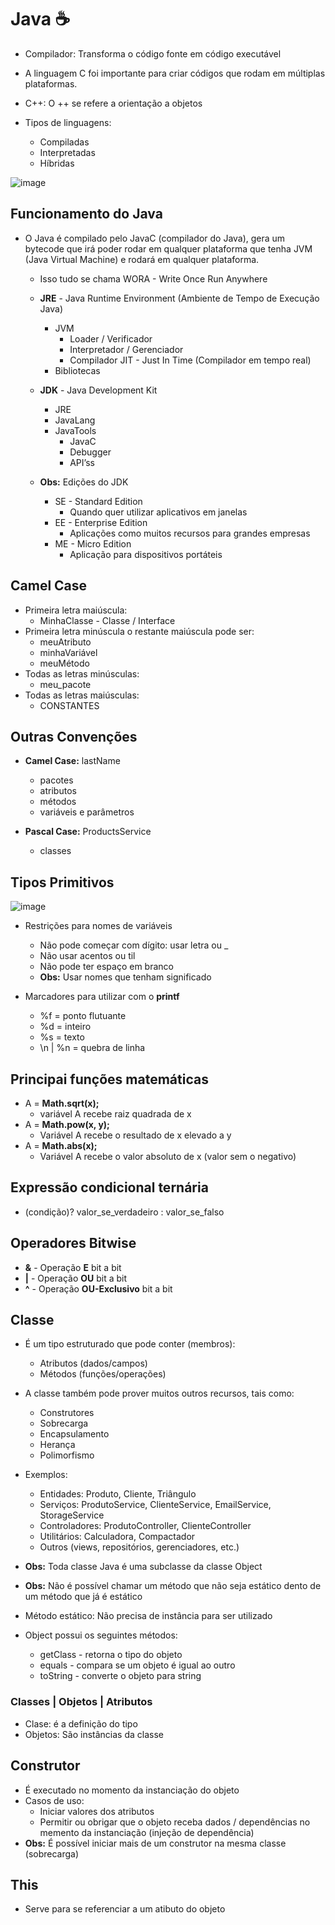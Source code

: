 # Java ☕

- Compilador: Transforma o código fonte em código executável
- A linguagem C foi importante para criar códigos que rodam em múltiplas plataformas.
- C++: O ++ se refere a orientação a objetos

- Tipos de linguagens:
  - Compiladas
  - Interpretadas
  - Híbridas

![image](https://user-images.githubusercontent.com/78964459/174917465-fdc2e254-684c-4edb-a201-f50abe397bdb.png)

## Funcionamento do Java

- O Java é compilado pelo JavaC (compilador do Java), gera um bytecode que irá poder rodar em qualquer plataforma que tenha JVM (Java Virtual Machine) e rodará em qualquer plataforma.
    - Isso tudo se chama WORA - Write Once Run Anywhere
    - **JRE** - Java Runtime Environment (Ambiente de Tempo de Execução Java)
        - JVM
            - Loader / Verificador
            - Interpretador / Gerenciador
            - Compilador JIT - Just In Time (Compilador em tempo real)
        - Bibliotecas
    - **JDK** - Java Development Kit
        - JRE
        - JavaLang
        - JavaTools
            - JavaC
            - Debugger
            - API’ss
        
     - **Obs:** Edições do JDK
        
        - SE - Standard Edition
            - Quando quer utilizar aplicativos em janelas
        - EE - Enterprise Edition
            - Aplicações como muitos recursos para grandes empresas
        - ME - Micro Edition
            - Aplicação para dispositivos portáteis

## Camel Case

- Primeira letra maiúscula:
    - MinhaClasse - Classe / Interface
- Primeira letra minúscula o restante maiúscula pode ser:
    - meuAtributo
    - minhaVariável
    - meuMétodo
- Todas as letras minúsculas:
    - meu_pacote
- Todas as letras maiúsculas:
    - CONSTANTES

## Outras Convenções
- **Camel Case:** lastName
  - pacotes
  - atributos
  - métodos
  - variáveis e parâmetros

- **Pascal Case:** ProductsService
  - classes

## Tipos Primitivos
![image](https://user-images.githubusercontent.com/78964459/174917143-732f0782-9758-4764-8941-f5b2adf42596.png)

- Restrições para nomes de variáveis
  - Não pode começar com dígito: usar letra ou _
  - Não usar acentos ou til
  - Não pode ter espaço em branco
  - **Obs:** Usar nomes que tenham significado

- Marcadores para utilizar com o **printf**
  - %f = ponto flutuante
  - %d = inteiro
  - %s = texto
  - \n | %n = quebra de linha

## Principai funções matemáticas

- A = **Math.sqrt(x);**
  - variável A recebe raiz quadrada de x
- A = **Math.pow(x, y);** 
  - Variável A recebe o resultado de x elevado a y
- A = **Math.abs(x);** 
  - Variável A recebe o valor absoluto de x (valor sem o negativo)

## Expressão condicional ternária
- (condição)? valor_se_verdadeiro : valor_se_falso

## Operadores Bitwise
- **&** - Operação **E** bit a bit
- **|** - Operação **OU** bit a bit
- **^** - Operação **OU-Exclusivo** bit a bit

## Classe
- É um tipo estruturado que pode conter (membros):
  - Atributos (dados/campos)
  - Métodos (funções/operações)

- A classe também pode prover muitos outros recursos, tais como:
  - Construtores
  - Sobrecarga
  - Encapsulamento
  - Herança
  - Polimorfismo

- Exemplos: 
  - Entidades: Produto, Cliente, Triângulo
  - Serviços: ProdutoService, ClienteService, EmailService, StorageService
  - Controladores: ProdutoController, ClienteController
  - Utilitários: Calculadora, Compactador
  - Outros (views, repositórios, gerenciadores, etc.)

- **Obs:** Toda classe Java é uma subclasse da classe Object
- **Obs:** Não é possível chamar um método que não seja estático dento de um método que já é estático
- Método estático: Não precisa de instância para ser utilizado

- Object possui os seguintes métodos: 
  - getClass - retorna o tipo do objeto
  - equals - compara se um objeto é igual ao outro
  - toString - converte o objeto para string

### Classes | Objetos | Atributos
- Clase: é a definição do tipo
- Objetos: São instâncias da classe

## Construtor
- É executado no momento da instanciação do objeto 
- Casos de uso:
  - Iniciar valores dos atributos
  - Permitir ou obrigar que o objeto receba dados / dependências no memento da instanciação (injeção de dependência)
- **Obs:** É possível iniciar mais de um construtor na mesma classe (sobrecarga)

## This
- Serve para se referenciar a um atibuto do objeto






